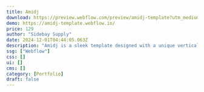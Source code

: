 ```yaml
---
title: Amidj
download: https://preview.webflow.com/preview/amidj-template?utm_medium=preview_link&utm_source=designer&utm_content=amidj-template&preview=873456c6d1baf5dd5962b4a6bc87e406&locale=en&workflow=preview
demo: https://amidj-template.webflow.io/
price: 129
author: "Sidebay Supply"
date: 2024-12-01T04:44:05.063Z
description: "Amidj is a sleek template designed with a unique vertical menu, perfect for creatives and businesses looking for a fresh, modern layout. Its vertical navigation brings a distinctive user experience, allowing for easy exploration."
ssg: ["Webflow"]
css: []
ui: []
cms: []
category: [Portfolio]
draft: false
---
```


